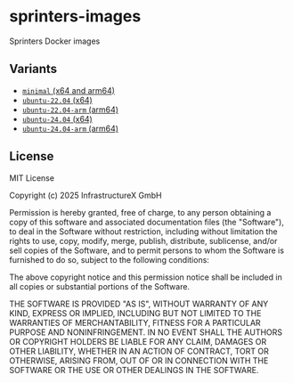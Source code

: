 # sprinters-images
Sprinters Docker images

## Variants
- [`minimal` (x64 and arm64)](https://github.com/sprinters-sh/sprinters-images/pkgs/container/sprinters-images-minimal)
- [`ubuntu-22.04` (x64)](https://github.com/sprinters-sh/sprinters-images/pkgs/container/sprinters-images-ubuntu-22.04)
- [`ubuntu-22.04-arm` (arm64)](https://github.com/sprinters-sh/sprinters-images/pkgs/container/sprinters-images-ubuntu-22.04-arm)
- [`ubuntu-24.04` (x64)](https://github.com/sprinters-sh/sprinters-images/pkgs/container/sprinters-images-ubuntu-24.04)
- [`ubuntu-24.04-arm` (arm64)](https://github.com/sprinters-sh/sprinters-images/pkgs/container/sprinters-images-ubuntu-24.04-arm)

## License
MIT License

Copyright (c) 2025 InfrastructureX GmbH

Permission is hereby granted, free of charge, to any person obtaining a copy
of this software and associated documentation files (the "Software"), to deal
in the Software without restriction, including without limitation the rights
to use, copy, modify, merge, publish, distribute, sublicense, and/or sell
copies of the Software, and to permit persons to whom the Software is
furnished to do so, subject to the following conditions:

The above copyright notice and this permission notice shall be included in all
copies or substantial portions of the Software.

THE SOFTWARE IS PROVIDED "AS IS", WITHOUT WARRANTY OF ANY KIND, EXPRESS OR
IMPLIED, INCLUDING BUT NOT LIMITED TO THE WARRANTIES OF MERCHANTABILITY,
FITNESS FOR A PARTICULAR PURPOSE AND NONINFRINGEMENT. IN NO EVENT SHALL THE
AUTHORS OR COPYRIGHT HOLDERS BE LIABLE FOR ANY CLAIM, DAMAGES OR OTHER
LIABILITY, WHETHER IN AN ACTION OF CONTRACT, TORT OR OTHERWISE, ARISING FROM,
OUT OF OR IN CONNECTION WITH THE SOFTWARE OR THE USE OR OTHER DEALINGS IN THE
SOFTWARE.
